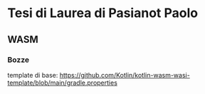 # Tesi di Laurea di Pasianot Paolo

## WASM



### Bozze
template di base: https://github.com/Kotlin/kotlin-wasm-wasi-template/blob/main/gradle.properties